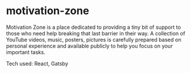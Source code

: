 # motivation-zone
 
Motivation Zone is a place dedicated to providing a tiny bit of support to those who need help breaking that last barrier in their way. A collection of YouTube videos, music, posters, pictures is carefully prepared based on personal experience and available publicly to help you focus on your important tasks. 

Tech used:
React, Gatsby